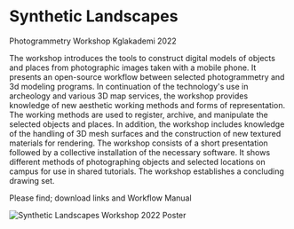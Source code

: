 # Synthetic Landscapes
Photogrammetry Workshop Kglakademi 2022

The workshop introduces the tools to construct digital models of objects and places from photographic images taken with a mobile phone. It presents an open-source workflow between selected photogrammetry and 3d modeling programs. In continuation of the technology's use in archeology and various 3D map services, the workshop provides knowledge of new aesthetic working methods and forms of representation. The working methods are used to register, archive, and manipulate the selected objects and places. In addition, the workshop includes knowledge of the handling of 3D mesh surfaces and the construction of new textured materials for rendering. The workshop consists of a short presentation followed by a collective installation of the necessary software. It shows different methods of photographing objects and selected locations on campus for use in shared tutorials. The workshop establishes a concluding drawing set.

Please find; download links and Workflow Manual

![Synthetic Landscapes Workshop 2022 Poster](https://user-images.githubusercontent.com/61839142/161444906-ab7b4cba-d7f4-40a3-a1f0-5361ccbee8a4.png)
